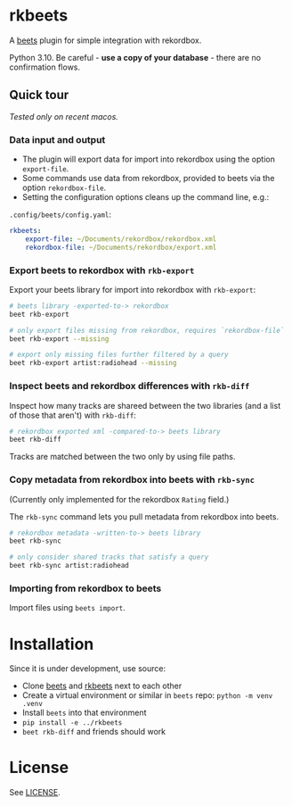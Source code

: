 # rkbeets

A [beets](https://beets.io/) plugin for simple integration with rekordbox.

Python 3.10. Be careful - **use a copy of your database** - there are no confirmation flows.

## Quick tour

_Tested only on recent macos._

### Data input and output

* The plugin will export data for import into rekordbox using the option `export-file`.
* Some commands use data from rekordbox, provided to beets via the option `rekordbox-file`.
* Setting the configuration options cleans up the command line, e.g.:

`.config/beets/config.yaml`:
```yaml 
rkbeets:
    export-file: ~/Documents/rekordbox/rekordbox.xml
    rekordbox-file: ~/Documents/rekordbox/export.xml
```

### Export beets to rekordbox with `rkb-export`

Export your beets library for import into rekordbox with `rkb-export`:

```sh
# beets library -exported-to-> rekordbox
beet rkb-export

# only export files missing from rekordbox, requires `rekordbox-file`
beet rkb-export --missing

# export only missing files further filtered by a query
beet rkb-export artist:radiohead --missing
```

### Inspect beets and rekordbox differences with `rkb-diff`


Inspect how many tracks are shareed between the two libraries (and a list of those that aren't) with `rkb-diff`:

```sh
# rekordbox exported xml -compared-to-> beets library
beet rkb-diff
```

Tracks are matched between the two only by using file paths.

### Copy metadata from rekordbox into beets with `rkb-sync`

(Currently only implemented for the rekordbox `Rating` field.)

The `rkb-sync` command lets you pull metadata from rekordbox into beets. 

```sh
# rekordbox metadata -written-to-> beets library
beet rkb-sync

# only consider shared tracks that satisfy a query
beet rkb-sync artist:radiohead
```

### Importing from rekordbox to beets

Import files using `beets import`.

# Installation

Since it is under development, use source:

* Clone [beets](https://github.com/beetbox/beets) and [rkbeets](https://github.com/voigtjr/rkbeets) next to each other
* Create a virtual environment or similar in `beets` repo: `python -m venv .venv`
* Install `beets` into that environment
* `pip install -e ../rkbeets`
* `beet rkb-diff` and friends should work

# License

See [LICENSE](LICENSE).
